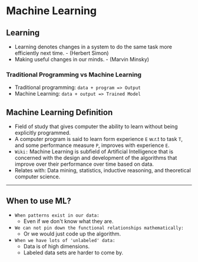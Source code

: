 # Machine Learning

## Learning
- Learning denotes changes in a system to do the same task more efficiently next time. - (Herbert Simon)
- Making useful changes in our minds. - (Marvin Minsky)


### Traditional Programming vs Machine Learning
- Traditional programming: `data + program => Output`
- Machine Learning: `data + output => Trained Model`

## Machine Learning Definition
- Field of study that gives computer the ability to learn without being explicitly programmed.
- A computer program is said to learn form experience `E` w.r.t to task `T`, and some performance measure `P`, improves with experience `E`.
- `Wiki:` Machine Learning is subfield of Artificial Intelligence that is concerned with the design and development of the algorithms that improve over their performance over time based on data.
- Relates with: Data mining, statistics, inductive reasoning, and theoretical computer science.
---
## When to use ML?
- `When patterns exist in our data:`
  - Even if we don't know what they are.
- `We can not pin down the functional relationships mathematically:`
  - Or we would just code up the algorithm.
- `When we have lots of 'unlabeled' data:`
  - Data is of high dimensions.
  - Labeled data sets are harder to come by.